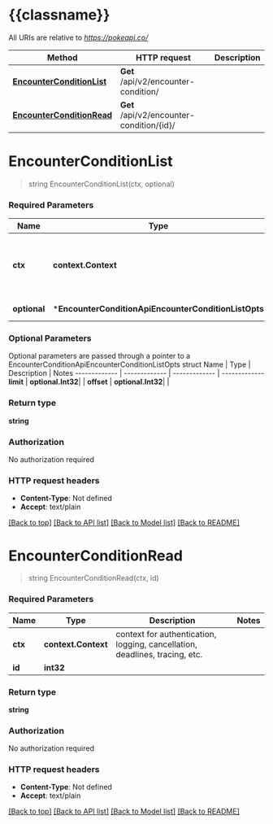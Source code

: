 # {{classname}}

All URIs are relative to *https://pokeapi.co/*

Method | HTTP request | Description
------------- | ------------- | -------------
[**EncounterConditionList**](EncounterConditionApi.md#EncounterConditionList) | **Get** /api/v2/encounter-condition/ | 
[**EncounterConditionRead**](EncounterConditionApi.md#EncounterConditionRead) | **Get** /api/v2/encounter-condition/{id}/ | 

# **EncounterConditionList**
> string EncounterConditionList(ctx, optional)


### Required Parameters

Name | Type | Description  | Notes
------------- | ------------- | ------------- | -------------
 **ctx** | **context.Context** | context for authentication, logging, cancellation, deadlines, tracing, etc.
 **optional** | ***EncounterConditionApiEncounterConditionListOpts** | optional parameters | nil if no parameters

### Optional Parameters
Optional parameters are passed through a pointer to a EncounterConditionApiEncounterConditionListOpts struct
Name | Type | Description  | Notes
------------- | ------------- | ------------- | -------------
 **limit** | **optional.Int32**|  | 
 **offset** | **optional.Int32**|  | 

### Return type

**string**

### Authorization

No authorization required

### HTTP request headers

 - **Content-Type**: Not defined
 - **Accept**: text/plain

[[Back to top]](#) [[Back to API list]](../README.md#documentation-for-api-endpoints) [[Back to Model list]](../README.md#documentation-for-models) [[Back to README]](../README.md)

# **EncounterConditionRead**
> string EncounterConditionRead(ctx, id)


### Required Parameters

Name | Type | Description  | Notes
------------- | ------------- | ------------- | -------------
 **ctx** | **context.Context** | context for authentication, logging, cancellation, deadlines, tracing, etc.
  **id** | **int32**|  | 

### Return type

**string**

### Authorization

No authorization required

### HTTP request headers

 - **Content-Type**: Not defined
 - **Accept**: text/plain

[[Back to top]](#) [[Back to API list]](../README.md#documentation-for-api-endpoints) [[Back to Model list]](../README.md#documentation-for-models) [[Back to README]](../README.md)


